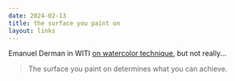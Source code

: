 ```yaml
---
date: 2024-02-13
title: the surface you paint on
layout: links
---
```


Emanuel Derman in WITI [on watercolor technique](https://whyisthisinteresting.substack.com/p/the-brain-vs-heart-edition), but not really...

> The surface you paint on determines what you can achieve.
